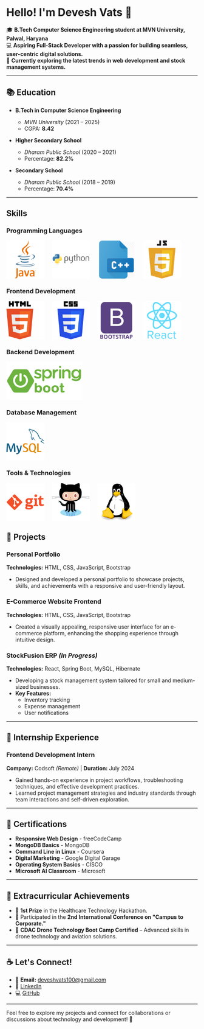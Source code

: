 # Hello! I'm Devesh Vats 👋

🎓 **B.Tech Computer Science Engineering student at MVN University, Palwal, Haryana**  
💻 **Aspiring Full-Stack Developer with a passion for building seamless, user-centric digital solutions.**  
🌟 **Currently exploring the latest trends in web development and stock management systems.**

---

## 📚 Education

- **B.Tech in Computer Science Engineering**  
  - *MVN University* (2021 – 2025)  
  - CGPA: **8.42**  

- **Higher Secondary School**  
  - *Dharam Public School* (2020 – 2021)  
  - Percentage: **82.2%**  

- **Secondary School**  
  - *Dharam Public School* (2018 – 2019)  
  - Percentage: **70.4%**

---
## Skills 

### **Programming Languages**

<div style="display: flex; gap: 20px; align-items: center;">
  <img src="https://github.com/Devesh21cs1007/images/blob/main/java.png" width="100" height="100" />
  <img src="https://github.com/Devesh21cs1007/images/blob/main/python%20(1).png" width="100" height="100" />
  <img src="https://github.com/Devesh21cs1007/images/blob/main/c%2B%2B%20File.png" width="100" height="100" />
  <img src="https://github.com/Devesh21cs1007/images/blob/main/javascript.png" width="100" height="100" />
</div>

### **Frontend Development**

<div style="display: flex; gap: 20px; align-items: center;">
  <img src="https://github.com/Devesh21cs1007/images/blob/main/html.png" width="100" height="100" />
  <img src="https://github.com/Devesh21cs1007/images/blob/main/css.png" width="100" height="100" />
  <img src="https://github.com/Devesh21cs1007/images/blob/main/bootstrap%20(1).png" width="100" height="100" />
  <img src="https://github.com/Devesh21cs1007/images/blob/main/react.png" width="100" height="100" />
</div>

### **Backend Development**

<div style="display: flex; gap: 20px; align-items: center;">
  <img src="https://github.com/Devesh21cs1007/images/blob/main/spring-boot.png" width="200" height="100" />
</div>

### **Database Management**

<div style="display: flex; gap: 20px; align-items: center;">
  <img src="https://github.com/Devesh21cs1007/images/blob/main/mysql.png" width="100" height="100" />
</div>

### **Tools & Technologies**

<div style="display: flex; gap: 20px; align-items: center;">
  <img src="https://github.com/Devesh21cs1007/images/blob/main/git.png" width="100" height="100" />
  <img src="https://github.com/Devesh21cs1007/images/blob/main/github%20(1).png" width="100" height="100" />
  <img src="https://github.com/Devesh21cs1007/images/blob/main/linux.png" width="100" height="100" />
</div>


## 🚀 Projects

### **Personal Portfolio**  
**Technologies:** HTML, CSS, JavaScript, Bootstrap  
- Designed and developed a personal portfolio to showcase projects, skills, and achievements with a responsive and user-friendly layout.

### **E-Commerce Website Frontend**  
**Technologies:** HTML, CSS, JavaScript, Bootstrap  
- Created a visually appealing, responsive user interface for an e-commerce platform, enhancing the shopping experience through intuitive design.

### **StockFusion ERP** *(In Progress)*  
**Technologies:** React, Spring Boot, MySQL, Hibernate  
- Developing a stock management system tailored for small and medium-sized businesses.  
- **Key Features:**  
  - Inventory tracking  
  - Expense management  
  - User notifications

---

## 💼 Internship Experience

### **Frontend Development Intern**  
**Company:** Codsoft _(Remote)_ | **Duration:** July 2024  
- Gained hands-on experience in project workflows, troubleshooting techniques, and effective development practices.  
- Learned project management strategies and industry standards through team interactions and self-driven exploration.

---

## 📜 Certifications

- **Responsive Web Design** - freeCodeCamp  
- **MongoDB Basics** - MongoDB  
- **Command Line in Linux** - Coursera  
- **Digital Marketing** - Google Digital Garage  
- **Operating System Basics** - CISCO  
- **Microsoft AI Classroom** - Microsoft

---

## 🌟 Extracurricular Achievements

- 🥇 **1st Prize** in the Healthcare Technology Hackathon.  
- 🎤 Participated in the **2nd International Conference on "Campus to Corporate."**  
- 🚁 **CDAC Drone Technology Boot Camp Certified** – Advanced skills in drone technology and aviation solutions.

---

## ☕ Let's Connect!

- 📧 **Email:** [deveshvats100@gmail.com](mailto:deveshvats100@gmail.com)  
- 🔗 [LinkedIn](https://www.linkedin.com/in/devesh-vats)  
- 💻 [GitHub](https://github.com/Devesh21cs1007)

---

Feel free to explore my projects and connect for collaborations or discussions about technology and development! 🚀
